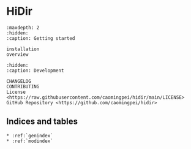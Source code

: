 # **HiDir**

```{toctree}
:maxdepth: 2
:hidden:
:caption: Getting started

installation
overview
```

```{toctree}
:hidden:
:caption: Development

CHANGELOG
CONTRIBUTING
License <https://raw.githubusercontent.com/caomingpei/hidir/main/LICENSE>
GitHub Repository <https://github.com/caomingpei/hidir>
```

## Indices and tables

```{eval-rst}
* :ref:`genindex`
* :ref:`modindex`
```
